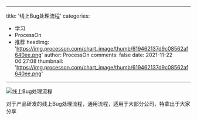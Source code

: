 
---
title: '线上Bug处理流程'
categories: 
 - 学习
 - ProcessOn
 - 推荐
headimg: 'https://img.processon.com/chart_image/thumb/619462137d9c08562af640ee.png'
author: ProcessOn
comments: false
date: 2021-11-22 06:27:08
thumbnail: 'https://img.processon.com/chart_image/thumb/619462137d9c08562af640ee.png'
---

<div>   
<img class="thumb" alt="线上Bug处理流程" src="https://img.processon.com/chart_image/thumb/619462137d9c08562af640ee.png" referrerpolicy="no-referrer">
<p>对于产品研发的线上Bug处理流程，通用流程，适用于大部分公司，特拿出于大家分享</p>  
</div>
            
